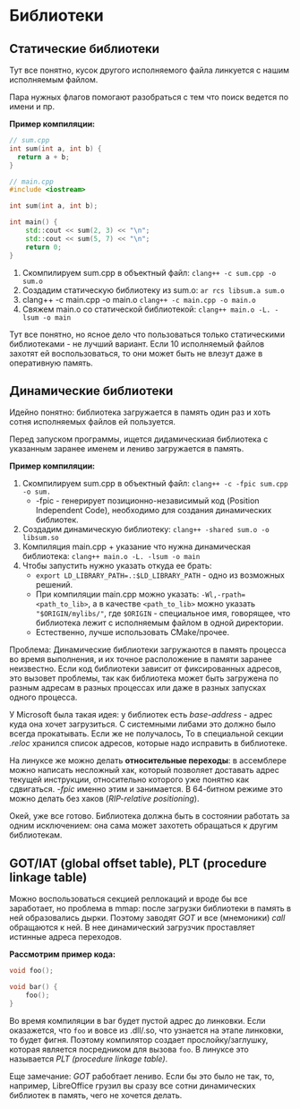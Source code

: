 # Библиотеки
## Статические библиотеки
Тут все понятно, кусок другого исполняемого файла линкуется с нашим исполняемым файлом.

Пара нужных флагов помогают разобраться с тем что поиск ведется по имени и пр.

__Пример компиляции:__
```cpp
// sum.cpp
int sum(int a, int b) {
  return a + b;
}

// main.cpp
#include <iostream>

int sum(int a, int b);

int main() {
    std::cout << sum(2, 3) << "\n";
    std::cout << sum(5, 7) << "\n";
    return 0;
}
```
1) Скомпилируем sum.cpp в объектный файл:
`clang++ -c sum.cpp -o sum.o`
2) Создадим статическую библиотеку из sum.o:
`ar rcs libsum.a sum.o`
3) clang++ -c main.cpp -o main.o
`clang++ -c main.cpp -o main.o`
4) Свяжем main.o со статической библиотекой: `clang++ main.o -L. -lsum -o main`

Тут все понятно, но ясное дело что пользоваться только статическими библиотеками - не лучший вариант. Если 10 исполняемый файлов захотят ей воспользоваться, то они может быть не влезут даже в оперативную память.

## Динамические библиотеки
Идейно понятно: библиотека загружается в память один раз и хоть сотня исполняемых файлов ей пользуется. 

Перед запуском программы, ищется дидамическиая библиотека с указанным заранее именем и лениво загружается в память.

__Пример компиляции:__
1) Скомпилируем sum.cpp в объектный файл: `clang++ -c -fpic sum.cpp -o sum.`
    * -fpic - генерирует позиционно-независимый код (Position Independent Code), необходимо для создания динамических библиотек.
2) Создадим динамическую библиотеку: `clang++ -shared sum.o -o libsum.so`
3) Компиляция main.cpp + указание что нужна динамическая библиотека:
`clang++ main.o -L. -lsum -o main`
4) Чтобы запустить нужно указать откуда ее брать:
    * `export LD_LIBRARY_PATH=.:$LD_LIBRARY_PATH` - одно из возможных решений. 
    * При компиляции main.cpp можно указать:
    `-Wl,-rpath=<path_to_lib>`, а в качестве `<path_to_lib>` можно указать `"$ORIGIN/mylibs/"`, где `$ORIGIN` - специальное имя, говорящее, что библиотека лежит с исполняемым файлом в одной директории.
    * Естественно, лучше использовать CMake/прочее.

Проблема: Динамические библиотеки загружаются в память процесса во время выполнения, и их точное расположение в памяти заранее неизвестно. Если код библиотеки зависит от фиксированных адресов, это вызовет проблемы, так как библиотека может быть загружена по разным адресам в разных процессах или даже в разных запусках одного процесса.

У Microsoft была такая идея: у библиотек есть _base-address_ - адрес куда она хочет загрузиться. С системными либами это должно было всегда прокатывать. Если же не получалось, То в специальной секции _.reloc_ хранился список адресов, которые надо исправить в библиотеке.

На линуксе же можно делать __относительные переходы__: в ассемблере можно написать несложный хак, который позволяет доставать адрес текущей инструкции, относительно которого уже понятно как сдвигаться. _-fpic_ именно этим и занимается. В 64-битном режиме это можно делать без хаков (_RIP-relative positioning_).

Окей, уже все готово. Библиотека должна быть в состоянии работать за одним исключением: она сама может захотеть обращаться к другим библиотекам. 

## GOT/IAT (global offset table), PLT (procedure linkage table)

Можно воспользоваться секцией реллокаций и вроде бы все заработает, но проблема в mmap: после загрузки библиотеки в память в ней образовались дырки. Поэтому заводят _GOT_ и все (мнемоники) _call_ обращаются к ней. В нее динамический загрузчик проставляет истинные адреса переходов.

__Рассмотрим пример кода:__
```cpp
void foo();

void bar() {
    foo();
}
```

Во время компиляции в bar будет пустой адрес до линковки. Если оказажется, что `foo` и вовсе из .dll/.so, что узнается на этапе линковки, то будет фигня. Поэтому компилятор создает прослойку/заглушку, которая является посредником для вызова `foo`. В линуксе это называется _PLT (procedure linkage table)_.

Еще замечание: _GOT_ рабобтает лениво. Если бы это было не так, то, например, LibreOffice грузил вы сразу все сотни динамических библиотек в память, чего не хочется делать.